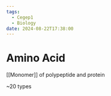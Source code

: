 ```yaml
---
tags:
  - Cegep1
  - Biology
date: 2024-08-22T17:38:00
---
```


# Amino Acid

[[Monomer]] of polypeptide and protein

~20 types
